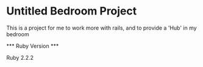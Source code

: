 # Untitled Bedroom Project
This is a project for me to work more with rails, and to provide a 'Hub' in my bedroom

*** Ruby Version ***

Ruby 2.2.2